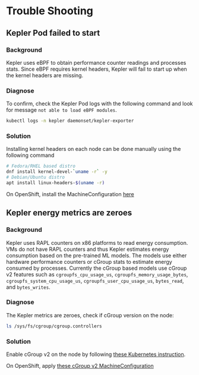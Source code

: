 # Trouble Shooting

## Kepler Pod failed to start
### Background
Kepler uses eBPF to obtain performance counter readings and processes stats. Since eBPF requires kernel headers, Kepler will fail to start up when the kernel headers are missing.

### Diagnose
To confirm, check the Kepler Pod logs with the following command and look for message `not able to load eBPF modules`. 

```bash
kubectl logs -n kepler daemonset/kepler-exporter
```

### Solution

Installing kernel headers on each node can be done manually using the following command

```bash
# Fedora/RHEL based distro
dnf install kernel-devel-`uname -r` -y
# Debian/Ubuntu distro
apt install linux-headers-$(uname -r)
```

On OpenShift, install the MachineConfiguration [here](https://github.com/sustainable-computing-io/kepler/tree/main/manifests/config/cluster-prereqs)

## Kepler energy metrics are zeroes

### Background

Kepler uses RAPL counters on x86 platforms to read energy consumption. 
VMs do not have RAPL counters and thus Kepler estimates energy consumption based on the pre-trained ML models. The models use either hardware performance counters or cGroup stats to estimate energy consumed by processes. Currently the cGroup based models use cGroup v2 features such as `cgroupfs_cpu_usage_us`, `cgroupfs_memory_usage_bytes`, `cgroupfs_system_cpu_usage_us`, `cgroupfs_user_cpu_usage_us`, `bytes_read`, and `bytes_writes`.

### Diagnose

The Kepler metrics are zeroes, check if cGroup version on the node:

```bash
ls /sys/fs/cgroup/cgroup.controllers
```

### Solution

Enable cGroup v2 on the node by following [these Kubernetes instruction](https://kubernetes.io/docs/concepts/architecture/cgroups/).

On OpenShift, apply [these cGroup v2 MachineConfiguration](https://github.com/sustainable-computing-io/kepler/tree/main/manifests/config/cluster-prereqs)